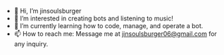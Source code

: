 - 👋 Hi, I’m jinsoulsburger
- 👀 I’m interested in creating bots and listening to music!
- 🌱 I’m currently learning how to code, manage, and operate a bot.
- 📫 How to reach me: Message me at jinsoulsburger06@gmail.com for any inquiry.

<!---
jinsoulsburger/jinsoulsburger is a ✨ special ✨ repository because its `README.md` (this file) appears on your GitHub profile.
You can click the Preview link to take a look at your changes.
--->
